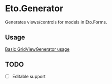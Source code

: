 # Eto.Generator

Generates views/controls for models in Eto.Forms.

## Usage

[Basic GridViewGenerator usage](https://github.com/SlowLogicBoy/Eto.Generator/wiki/Basic-GridViewGenerator-usage)

## TODO

- [ ] Editable support
